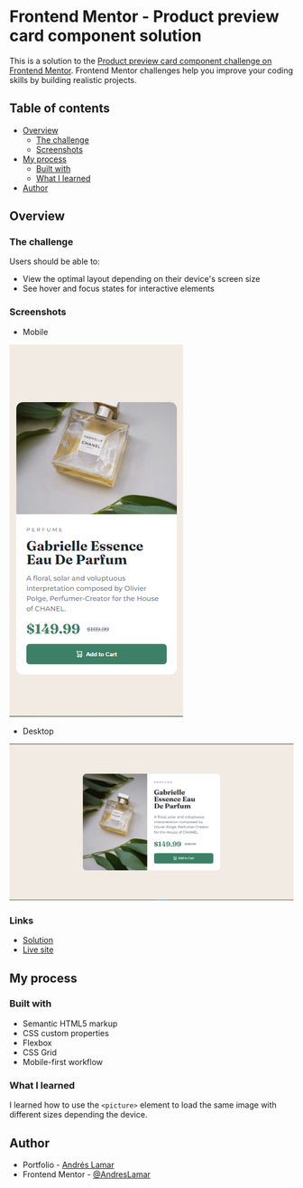 # Frontend Mentor - Product preview card component solution

This is a solution to the [Product preview card component challenge on Frontend Mentor](https://www.frontendmentor.io/challenges/product-preview-card-component-GO7UmttRfa). Frontend Mentor challenges help you improve your coding skills by building realistic projects. 

## Table of contents

- [Overview](#overview)
  - [The challenge](#the-challenge)
  - [Screenshots](#screenshots)
- [My process](#my-process)
  - [Built with](#built-with)
  - [What I learned](#what-i-learned)
- [Author](#author)

## Overview

### The challenge

Users should be able to:

- View the optimal layout depending on their device's screen size
- See hover and focus states for interactive elements

### Screenshots

- Mobile

![Mobile](./screenshots/mobile.png)

- Desktop 

![Desktop](./screenshots/desktop.png)

### Links

- [Solution](https://www.frontendmentor.io/solutions/product-view-card-component-j-AoX21TSW)
- [Live site](https://andreslamar.github.io/Product-view-card-component/
)

## My process

### Built with

- Semantic HTML5 markup
- CSS custom properties
- Flexbox
- CSS Grid
- Mobile-first workflow

### What I learned

I learned how to use the ``` <picture> ``` element to load the same image with different sizes depending the device.

## Author

- Portfolio - [Andrés Lamar](https://portfolio-delta-snowy-98.vercel.app/)
- Frontend Mentor - [@AndresLamar](https://www.frontendmentor.io/profile/AndresLamar)

